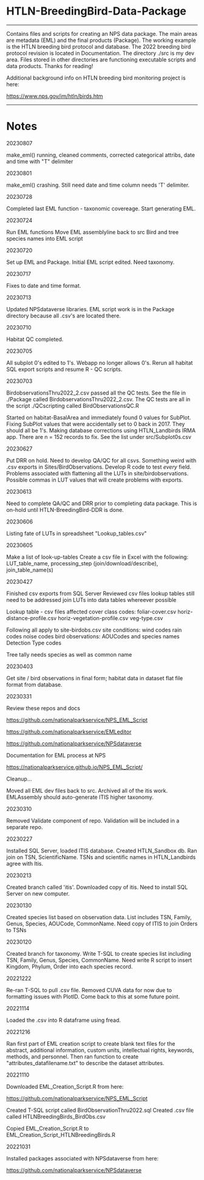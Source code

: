 # HTLN-BreedingBird-Data-Package
----------------
Contains files and scripts for creating an NPS data package. The main areas are metadata (EML) and the final products (Package). The working example is the HTLN breeding bird protocol and database. The 2022 breeding bird protocol revision is located in Documentation. The directory ./src is my dev area. Files stored in other directories are functioning executable scripts and data products. Thanks for reading!

Additional background info on HTLN breeding bird monitoring project is here:

https://www.nps.gov/im/htln/birds.htm

--------------------------------
# Notes

20230807 

make_eml() running, cleaned comments, corrected categorical attribs,
date and time with "T" delimiter

20230801

make_eml() crashing. Still need date and time column needs 'T' delimiter.

20230728

Completed last EML function - taxonomic covereage. Start generating EML.

20230724

Run EML functions
Move EML assemblyline back to src
Bird and tree species names into EML script

20230720

Set up EML and Package. Initial EML script edited. Need taxonomy.

20230717

Fixes to date and time format.

20230713

Updated NPSdataverse libraries. EML script work is in the Package directory
because all .csv's are located there.

20230710

Habitat QC completed.

20230705

All subplot 0's edited to 1's. Webapp no longer allows 0's. Rerun all habitat
SQL export scripts and resume R - QC scripts.

20230703

BirdobservationsThru2022_2.csv passed all the QC tests. See the file in
./Package called BirdobservationsThru2022_2.csv. The QC tests are all in
the script ./QCscripting called BirdObservationsQC.R

Started on habitat-BasalArea and immediately found 0 values for SubPlot. 
Fixing SubPlot values that were accidentally set to 0 back in 2017. They should
all be 1's. Making database corrections using HTLN_Landbirds IRMA app. There
are n = 152 records to fix. See the list under src/Subplot0s.csv

20230627

Put DRR on hold. Need to develop QA/QC for all csvs. Something weird with .csv
exports in Sites/BirdObservations. Develop R code to test *every* field. 
Problems associated with flattening all the LUTs in site/birdobservations.
Possible commas in LUT values that will create problems with exports.


20230613

Need to complete QA/QC and DRR prior to completing data package. This is on-hold
until HTLN-BreedingBird-DDR is done.

20230606

Listing fate of LUTs in spreadsheet "Lookup_tables.csv"

20230605

Make a list of look-up-tables
Create a csv file in Excel with the following:
LUT_table_name, processing_step (join/download/describe), join_table_name(s)



20230427

Finished csv exports from SQL Server
Reviewed csv files
  lookup tables still need to be addressed
  join LUTs into data tables whereever possible

Lookup table - csv files affected
  cover class codes: 
    foliar-cover.csv
    horiz-distance-profile.csv
    horiz-vegetation-profile.csv
    veg-type.csv

Following all apply to site-birdobs.csv
  site conditions:
    wind codes
    rain codes
    noise codes
  bird observations:
    AOUCodes and species names
    Detection Type codes

Tree tally needs species as well as common name
  

20230403

Get site / bird observations in final form; habitat data in dataset flat file format from database.


20230331

Review these repos and docs

https://github.com/nationalparkservice/NPS_EML_Script

https://github.com/nationalparkservice/EMLeditor

https://github.com/nationalparkservice/NPSdataverse


Documentation for EML process at NPS

https://nationalparkservice.github.io/NPS_EML_Script/


Cleanup...

Moved all EML dev files back to src. 
Archived all of the itis work. 
EMLAssembly should auto-generate ITIS higher taxonomy.


20230310

Removed Validate component of repo. Validation will be included in a separate repo.


20230227

Installed SQL Server, loaded ITIS database. Created HTLN_Sandbox db. Ran join on TSN, ScientificName.
TSNs and scientific names in HTLN_Landbirds agree with Itis.


20230213

Created branch called 'itis'. Downloaded copy of itis. Need to install SQL Server on new computer.


20230130

Created species list based on observation data. List includes TSN, Family, Genus, Species, AOUCode, CommonName. 
Need copy of ITIS to join Orders to TSNs



20230120

Created branch for taxonomy. Write T-SQL to create species list including TSN, Family, Genus, Species, CommonName. Need write R script to insert Kingdom, Phylum, Order into each species record.


20221222

Re-ran T-SQL to pull .csv file. Removed CUVA data for now due to formatting issues with PlotID. Come back to this at some future point.

20221114

Loaded the .csv into R dataframe using fread.


20221216

Ran first part of EML creation script to create blank text files for the abstract, additional information, custom units, intellectual
rights, keywords, methods, and personnel. Then ran function to create "attributes_datafilename.txt" to describe the dataset attributes.

20221110

Downloaded EML_Creation_Script.R from here:

https://github.com/nationalparkservice/NPS_EML_Script

Created T-SQL script called BirdObservationThru2022.sql
Created .csv file called HTLNBreedingBirds_BirdObs.csv

Copied EML_Creation_Script.R to EML_Creation_Script_HTLNBreedingBirds.R

20221031

Installed packages associated with NPSdataverse from here:

https://github.com/nationalparkservice/NPSdataverse







